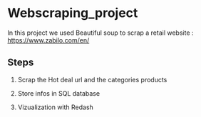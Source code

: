 # Webscraping_project

In this project we used Beautiful soup to scrap a retail website : https://www.zabilo.com/en/

## Steps

1) Scrap the Hot deal url and the categories products

2) Store infos in SQL database 

3) Vizualization with Redash 
